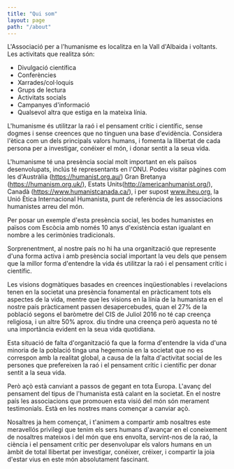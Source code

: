 ```yaml
---
title: "Qui som"
layout: page
path: "/about"
---
```



  L'Associació per a l'humanisme es localitza en la Vall d'Albaida i voltants. Les activitats que realitza són:

 - Divulgació científica
 - Conferències
 - Xarrades/col·loquis
 - Grups de lectura
 - Activitats socials
 - Campanyes d'informació
 - Qualsevol altra que estiga en la mateixa línia.

 L'humanisme és utilitzar la raó i el pensament crític i científic,
 sense dogmes i sense creences que no tinguen una base d'evidència.
 Considera l'ètica com un dels principals valors humans, i fomenta la
 llibertat de cada persona per a investigar, conéixer el món, i donar
 sentit a la seua vida.

 L'humanisme té una presència social molt important en els països
 desenvolupats, inclús té representants en l'ONU. Podeu visitar pàgines
 com les d'Austràlia (https://humanist.org.au/) Gran Bretanya (https://humanism.org.uk/), Estats Units(http://americanhumanist.org/), Canadà (https://www.humanistcanada.ca/), i per supost
 www.iheu.org, la Unió Ètica Internacional Humanista, punt de
 referència de les associacions humanistes arreu del món.

 Per posar un exemple d'esta presència social, les bodes humanistes en països com Escòcia amb
 només 10 anys d'existència estan igualant en nombre a les cerimònies
 tradicionals.

 Sorprenentment, al nostre país no hi ha una organització que
 represente d'una forma activa i amb presència social important la veu
 dels que pensem que la millor forma d'entendre la vida és utilitzar la
 raó i el pensament crític i científic.

 Les visions dogmàtiques basades en creences inqüestionables i
 revelacions tenen en la societat una presència fonamental en
 pràcticament tots els aspectes de la vida, mentre que les visions en
 la línia de la humanista en el nostre país pràcticament passen
 desapercebudes, quan el 27% de la població segons el baròmetre del CIS
 de Juliol 2016 no té cap creença religiosa, i un altre 50% aprox. diu
 tindre una creença però aquesta no té una importància evident en la
 seua vida quotidiana.

 Esta situació de falta d'organització fa que la forma d'entendre
 la vida d'una minoria de la població tinga una hegemonia en la
 societat que no es correspon amb la realitat global, a causa de la
 falta d'activitat social de les persones que prefereixen la raó i el
 pensament crític i científic per donar sentit a la seua vida.

 Però açò està canviant a passos de gegant en tota Europa. L'avanç
 del pensament del tipus de l'humanista està calant en la societat. En
 el nostre país les associacions que promouen esta visió del món són
 merament testimonials. Està en les nostres mans començar a canviar
 açò.

  Nosaltres ja hem començat, i t'animem a compartir amb nosaltres
 este meravellós privilegi que tenim els sers humans d'avançar en el
 coneixement de nosaltres mateixos i del món que ens envolta,
 servint-nos de la raó, la ciència i el pensament crític per
 desenvolupar els valors humans en un àmbit de total llibertat per
 investigar, conéixer, créixer, i compartir la joia d'estar vius en
 este món absolutament fascinant.
